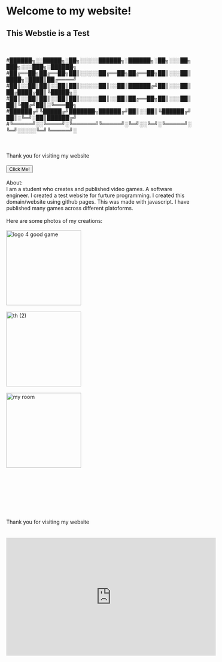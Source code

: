 <link rel="icon" href="public/favicon.ico.png" type="image/x-icon"/>

# **Welcome to my website!**
## This Webstie is a Test
<br />
<br />
#██████╗░░█████╗░██╗░░░░░██████╗░██████╗░██╗░░░██╗███╗░░░███╗░██████╗
#██╔══██╗██╔══██╗██║░░░░░██╔══██╗██╔══██╗██║░░░██║████╗░████║██╔════╝
#██║░░██║██║░░██║██║░░░░░██║░░██║██████╔╝██║░░░██║██╔████╔██║╚█████╗░
#██║░░██║██║░░██║██║░░░░░██║░░██║██╔══██╗██║░░░██║██║╚██╔╝██║░╚═══██╗
#██████╔╝╚█████╔╝███████╗██████╔╝██║░░██║╚██████╔╝██║░╚═╝░██║██████╔╝
#╚═════╝░░╚════╝░╚══════╝╚═════╝░╚═╝░░╚═╝░╚═════╝░╚═╝░░░░░╚═╝╚═════╝░
<br />
<br />
<br />
<br />
Thank you for visiting my website
<br />
<br />
<button onclick="myFunction()">Click Me!</button>

<script>
function myFunction() {
  alert("Thanks for visiting my website!");
}
</script>
<br />
<br />
About:
<br />
I am a student who creates and published video games. A software engineer. I created a test website for furture programming. I created this domain/website using github pages. This was made with javascript. I have published many games across different platoforms.
<br />
<br />
Here are some photos of my creations:
<br />
<br />
<img width="200" alt="logo 4 good game" src="https://user-images.githubusercontent.com/125189307/229464201-1a753459-1f34-4d47-95f6-9c5a55191937.PNG">
<br />
<br />
<img width="200" alt="th (2)" src="https://user-images.githubusercontent.com/125189307/229464301-aa91a037-d4c2-4b2c-b857-6323902e66fb.PNG">
<br />
<br />
<img width="200" alt="my room" src="https://user-images.githubusercontent.com/125189307/229464582-6b47ad20-0f9d-44b4-91be-5ab497170fd0.png">
<br />
<br />
<br />
<br />
<br />
<br />
<br />
<br />
<br />
Thank you for visiting my website
<br />
<br />
<br />
<iframe width="560" height="315" src="https://www.youtube.com/embed/tS92P9PWNfU" 
frameborder="0" allow="accelerometer; autoplay; clipboard-write; encrypted-media; gyroscope; picture-in-picture" allowfullscreen></iframe>
<br />
<html>
<head>
	<title>Click Me!</title>
	<style>
		/* Styling for the popup container */
		.popup {
			display: none; /* Hidden by default */
			position: fixed; /* Stay in place */
			z-index: 1; /* Sit on top */
			left: 0;
			top: 0;
			width: 100%; /* Full width */
			height: 100%; /* Full height */
			overflow: auto; /* Enable scroll if needed */
			background-color: rgba(0,0,0); /* Black w/ opacity */
		}
		
		/* Styling for the popup content */
		.popup-content {
			background-color: #000000;
			margin: 15% auto; /* 15% from the top and centered */
			padding: 20px;
			border: 1px solid #888;
			width: 80%; /* Could be more or less, depending on screen size */
		}
		
		/* Styling for the close button */
		.close {
			color: #aaa;
			float: right;
			font-size: 28px;
			font-weight: bold;
		}
		
		.close:hover,
		.close:focus {
			color: black;
			text-decoration: none;
			cursor: pointer;
		}
	</style>
</head>
<body>

	<h2>You have been hacked</h2>

	<!-- The button that triggers the popup -->
	<button onclick="openPopup()">Open Popup</button>

	<!-- The popup container -->
	<div id="myPopup" class="popup">
		<!-- Popup content -->
		<div class="popup-content">
			<span class="close" onclick="closePopup()">&times;</span>
			<p>You have been hacked!</p>
			<p>Click the X to close it.</p>
		</div>
	</div>

	<script>
		// Get the popup container
		var popup = document.getElementById("myPopup");

		// Function to open the popup
		function openPopup() {
			popup.style.display = "block";
		}

		// Function to close the popup
		function closePopup() {
			popup.style.display = "none";
		}
	</script>

</body>
</html>


